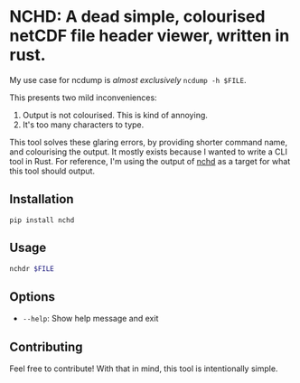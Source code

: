 # NCHD: A dead simple, colourised netCDF file header viewer, written in rust.

My use case for ncdump is *almost exclusively* `ncdump -h $FILE`. 

This presents two mild inconveniences:

1. Output is not colourised. This is kind of annoying.
2. It's too many characters to type.

This tool solves these glaring errors, by providing shorter command name, and colourising the output. It mostly exists because I wanted to write a CLI tool in Rust. For reference, I'm using the output of [nchd](https://github.com/charles-turner-1/nchd) as a target for what this tool should output.

## Installation

`pip install nchd`

## Usage

```bash
nchdr $FILE
```

## Options

- `--help`: Show help message and exit

## Contributing

Feel free to contribute! With that in mind, this tool is intentionally simple.
